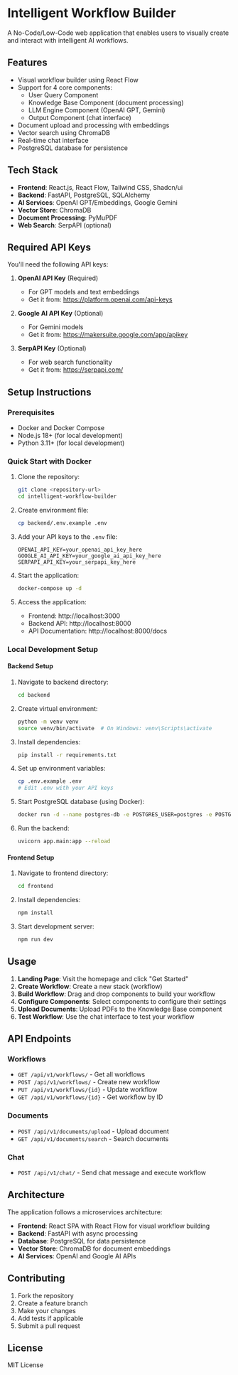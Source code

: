 
# Intelligent Workflow Builder

A No-Code/Low-Code web application that enables users to visually create and interact with intelligent AI workflows.

## Features

- Visual workflow builder using React Flow
- Support for 4 core components:
  - User Query Component
  - Knowledge Base Component (document processing)
  - LLM Engine Component (OpenAI GPT, Gemini)
  - Output Component (chat interface)
- Document upload and processing with embeddings
- Vector search using ChromaDB
- Real-time chat interface
- PostgreSQL database for persistence

## Tech Stack

- **Frontend**: React.js, React Flow, Tailwind CSS, Shadcn/ui
- **Backend**: FastAPI, PostgreSQL, SQLAlchemy
- **AI Services**: OpenAI GPT/Embeddings, Google Gemini
- **Vector Store**: ChromaDB
- **Document Processing**: PyMuPDF
- **Web Search**: SerpAPI (optional)

## Required API Keys

You'll need the following API keys:

1. **OpenAI API Key** (Required)
   - For GPT models and text embeddings
   - Get it from: https://platform.openai.com/api-keys

2. **Google AI API Key** (Optional)
   - For Gemini models
   - Get it from: https://makersuite.google.com/app/apikey

3. **SerpAPI Key** (Optional)
   - For web search functionality
   - Get it from: https://serpapi.com/

## Setup Instructions

### Prerequisites

- Docker and Docker Compose
- Node.js 18+ (for local development)
- Python 3.11+ (for local development)

### Quick Start with Docker

1. Clone the repository:
   ```bash
   git clone <repository-url>
   cd intelligent-workflow-builder
   ```

2. Create environment file:
   ```bash
   cp backend/.env.example .env
   ```

3. Add your API keys to the `.env` file:
   ```env
   OPENAI_API_KEY=your_openai_api_key_here
   GOOGLE_AI_API_KEY=your_google_ai_api_key_here
   SERPAPI_API_KEY=your_serpapi_key_here
   ```

4. Start the application:
   ```bash
   docker-compose up -d
   ```

5. Access the application:
   - Frontend: http://localhost:3000
   - Backend API: http://localhost:8000
   - API Documentation: http://localhost:8000/docs

### Local Development Setup

#### Backend Setup

1. Navigate to backend directory:
   ```bash
   cd backend
   ```

2. Create virtual environment:
   ```bash
   python -m venv venv
   source venv/bin/activate  # On Windows: venv\Scripts\activate
   ```

3. Install dependencies:
   ```bash
   pip install -r requirements.txt
   ```

4. Set up environment variables:
   ```bash
   cp .env.example .env
   # Edit .env with your API keys
   ```

5. Start PostgreSQL database (using Docker):
   ```bash
   docker run -d --name postgres-db -e POSTGRES_USER=postgres -e POSTGRES_PASSWORD=password -e POSTGRES_DB=workflow_db -p 5432:5432 postgres:15
   ```

6. Run the backend:
   ```bash
   uvicorn app.main:app --reload
   ```

#### Frontend Setup

1. Navigate to frontend directory:
   ```bash
   cd frontend
   ```

2. Install dependencies:
   ```bash
   npm install
   ```

3. Start development server:
   ```bash
   npm run dev
   ```

## Usage

1. **Landing Page**: Visit the homepage and click "Get Started"
2. **Create Workflow**: Create a new stack (workflow)
3. **Build Workflow**: Drag and drop components to build your workflow
4. **Configure Components**: Select components to configure their settings
5. **Upload Documents**: Upload PDFs to the Knowledge Base component
6. **Test Workflow**: Use the chat interface to test your workflow

## API Endpoints

### Workflows
- `GET /api/v1/workflows/` - Get all workflows
- `POST /api/v1/workflows/` - Create new workflow
- `PUT /api/v1/workflows/{id}` - Update workflow
- `GET /api/v1/workflows/{id}` - Get workflow by ID

### Documents
- `POST /api/v1/documents/upload` - Upload document
- `GET /api/v1/documents/search` - Search documents

### Chat
- `POST /api/v1/chat/` - Send chat message and execute workflow

## Architecture

The application follows a microservices architecture:

- **Frontend**: React SPA with React Flow for visual workflow building
- **Backend**: FastAPI with async processing
- **Database**: PostgreSQL for data persistence
- **Vector Store**: ChromaDB for document embeddings
- **AI Services**: OpenAI and Google AI APIs

## Contributing

1. Fork the repository
2. Create a feature branch
3. Make your changes
4. Add tests if applicable
5. Submit a pull request

## License

MIT License

